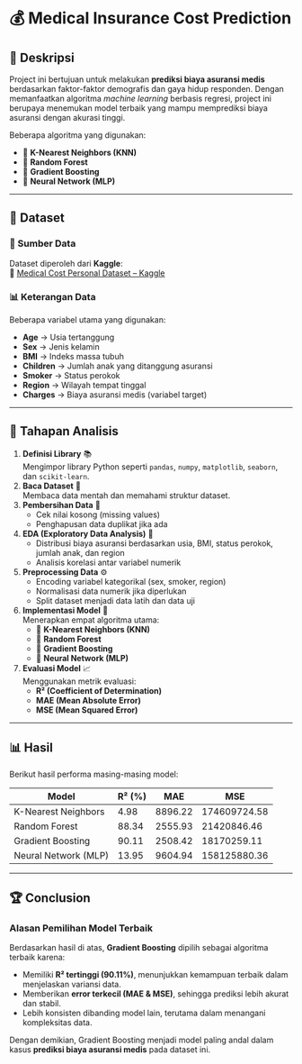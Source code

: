 # 💰 Medical Insurance Cost Prediction

## 📌 Deskripsi
Project ini bertujuan untuk melakukan **prediksi biaya asuransi medis** berdasarkan faktor-faktor demografis dan gaya hidup responden. Dengan memanfaatkan algoritma *machine learning* berbasis regresi, project ini berupaya menemukan model terbaik yang mampu memprediksi biaya asuransi dengan akurasi tinggi.

Beberapa algoritma yang digunakan:
- 👥 **K-Nearest Neighbors (KNN)**  
- 🌳 **Random Forest**  
- 🚀 **Gradient Boosting**  
- 🧠 **Neural Network (MLP)**  

---

## 📂 Dataset
### 📑 Sumber Data  
Dataset diperoleh dari **Kaggle**:  
🔗 [Medical Cost Personal Dataset – Kaggle](https://www.kaggle.com/datasets/mirichoi0218/insurance)  

### 📊 Keterangan Data  
Beberapa variabel utama yang digunakan:  
- **Age** → Usia tertanggung  
- **Sex** → Jenis kelamin  
- **BMI** → Indeks massa tubuh  
- **Children** → Jumlah anak yang ditanggung asuransi  
- **Smoker** → Status perokok  
- **Region** → Wilayah tempat tinggal  
- **Charges** → Biaya asuransi medis (variabel target)  

---

## 🧹 Tahapan Analisis
1. **Definisi Library** 📚  
   Mengimpor library Python seperti `pandas`, `numpy`, `matplotlib`, `seaborn`, dan `scikit-learn`.  
2. **Baca Dataset** 📂  
   Membaca data mentah dan memahami struktur dataset.  
3. **Pembersihan Data** 🧹  
   - Cek nilai kosong (missing values)  
   - Penghapusan data duplikat jika ada  
4. **EDA (Exploratory Data Analysis)** 🔎  
   - Distribusi biaya asuransi berdasarkan usia, BMI, status perokok, jumlah anak, dan region  
   - Analisis korelasi antar variabel numerik  
5. **Preprocessing Data** ⚙️  
   - Encoding variabel kategorikal (sex, smoker, region)  
   - Normalisasi data numerik jika diperlukan  
   - Split dataset menjadi data latih dan data uji  
6. **Implementasi Model** 🤖  
   Menerapkan empat algoritma utama:  
   - 👥 **K-Nearest Neighbors (KNN)**  
   - 🌳 **Random Forest**  
   - 🚀 **Gradient Boosting**  
   - 🧠 **Neural Network (MLP)**  
7. **Evaluasi Model** 📈  
   Menggunakan metrik evaluasi:  
   - **R² (Coefficient of Determination)**  
   - **MAE (Mean Absolute Error)**  
   - **MSE (Mean Squared Error)**  

---

## 📊 Hasil
Berikut hasil performa masing-masing model:

| Model                  | R² (%) | MAE     | MSE          |
|-------------------------|--------|---------|--------------|
| K-Nearest Neighbors     | 4.98   | 8896.22 | 174609724.58 |
| Random Forest           | 88.34  | 2555.93 | 21420846.46  |
| Gradient Boosting       | 90.11  | 2508.42 | 18170259.11  |
| Neural Network (MLP)    | 13.95  | 9604.94 | 158125880.36 |

---

## 🏆 Conclusion
### Alasan Pemilihan Model Terbaik
Berdasarkan hasil di atas, **Gradient Boosting** dipilih sebagai algoritma terbaik karena:  
- Memiliki **R² tertinggi (90.11%)**, menunjukkan kemampuan terbaik dalam menjelaskan variansi data.  
- Memberikan **error terkecil (MAE & MSE)**, sehingga prediksi lebih akurat dan stabil.  
- Lebih konsisten dibanding model lain, terutama dalam menangani kompleksitas data.  

Dengan demikian, Gradient Boosting menjadi model paling andal dalam kasus **prediksi biaya asuransi medis** pada dataset ini.
